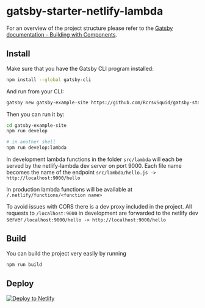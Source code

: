 # gatsby-starter-netlify-lambda
For an overview of the project structure please refer to the [Gatsby documentation - Building with Components](https://www.gatsbyjs.org/docs/building-with-components/).

## Install

Make sure that you have the Gatsby CLI program installed:
```sh
npm install --global gatsby-cli
```

And run from your CLI:
```sh
gatsby new gatsby-example-site https://github.com/RcrsvSquid/gatsby-starter-netlify-lambda
```

Then you can run it by:
```sh
cd gatsby-example-site
npm run develop

# in another shell
npm run develop:lambda
```

In development lambda functions in the folder `src/lambda` will each be served
by the netlify-lambda dev server on port 9000. Each file name becomes the name
of the endpoint `src/lambda/hello.js -> http://localhost:9000/hello`

In production lambda functions will be available at `/.netlify/functions/<function name>`

To avoid issues with CORS there is a dev proxy included in the project. All
requests to `/localhost:9000` in development are forwarded to the netlify dev
server `/localhost:9000/hello -> http://localhost:9000/hello`

## Build
You can build the project very easily by running
```sh
npm run build
```

## Deploy

[![Deploy to Netlify](https://www.netlify.com/img/deploy/button.svg)](https://app.netlify.com/start/deploy?repository=https://github.com/RcrsvSquid/gatsby-starter-netlify-lambda)
